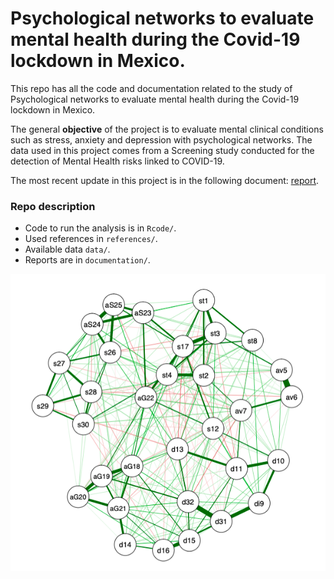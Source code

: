 # Psychological networks to evaluate mental health during the Covid-19 lockdown in Mexico.  

This repo has all the code and documentation related to the study of Psychological networks to evaluate mental health during the Covid-19 lockdown in Mexico.  

The general **objective** of the project is to evaluate mental clinical conditions such as stress, anxiety and depression with psychological networks. The data used in this project comes from a Screening study conducted for the detection of Mental Health risks linked to COVID-19.

The most recent update in this project is in the following document: [report](https://github.com/ElenaVillano/mental_networks/blob/main/documentation/reporte.pdf).

### Repo description

- Code to run the analysis is in `Rcode/`.
- Used references in `references/`.
- Available data `data/`.
- Reports are in `documentation/`.


![example](documentation/images/example.png)
